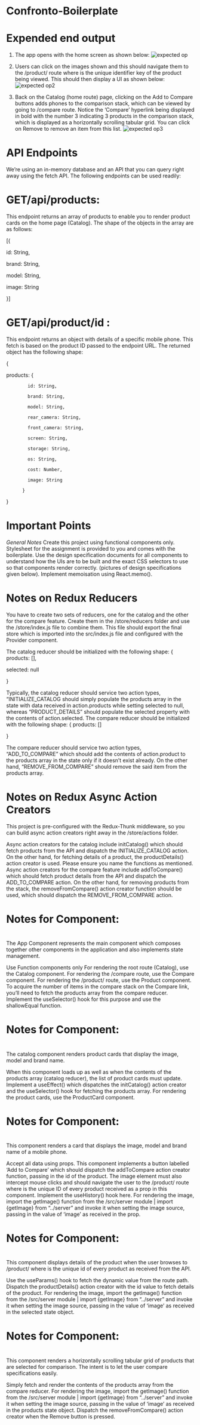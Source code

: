 # Confronto-Boilerplate

# Expended end output

1. The app opens with the home screen as shown below:
 ![expected op](https://github.com/Dharini-MernStack/Confronto-Boilerplate/assets/76996610/08b9e4cc-d52a-4179-b72d-cc71a1ca6313)

2. Users can click on the images shown and this should navigate them to the /product/<id> route where <id> is the unique identifier key of the product being viewed. This should then display a UI as shown below:
![expected op2](https://github.com/Dharini-MernStack/Confronto-Boilerplate/assets/76996610/3506eede-6e44-4423-857b-3e6f70040777)
3. Back on the Catalog (home route) page, clicking on the Add to Compare buttons adds phones to the comparison stack, which can be viewed by going to /compare route. Notice the ‘Compare’ hyperlink being displayed in bold with the number 3 indicating 3 products in the comparison stack, which is displayed as a horizontally scrolling tabular grid. You can click on Remove to remove an item from this list.
![expected op3](https://github.com/Dharini-MernStack/Confronto-Boilerplate/assets/76996610/f0818d42-1ae5-45f4-95b0-f01d9b3d7eaf)
# API Endpoints

We’re using an in-memory database and an API that you can query right away using the fetch API. The following endpoints can be used readily:

 

# GET/api/products:
This endpoint returns an array of products to enable you to render product cards on the home page (Catalog). The shape of the objects in the array are as follows:

[{

  id: String,

  brand: String,

  model: String,

  image: String

}]
# GET/api/product/id : 
This endpoint returns an object with details of a specific mobile phone. This fetch is based on the product ID passed to the endpoint URL. The returned object has the following shape:

 

{

  products: {

            id: String,

            brand: String,

            model: String,

            rear_camera: String,

            front_camera: String,

            screen: String,

            storage: String,

            os: String,

            cost: Number,

            image: String

          }

}
 
   
# Important Points

*General Notes*
Create this project using functional components only.
Stylesheet for the assignment is provided to you and comes with the boilerplate. 
Use the design specification documents for all components to understand how the UIs are to be built and the exact CSS selectors to use so that components render correctly. (pictures of design specifications given below).
Implement memoisation using React.memo().

# Notes on Redux Reducers

You have to create two sets of reducers, one for the catalog and the other for the compare feature. Create them in the /store/reducers folder and use the /store/index.js file to combine them. This file should export the final store which is imported into the src/index.js file and configured with the Provider component.

The catalog reducer should be initialized with the following shape:
{
  products: [],

  selected: null

}


Typically, the catalog reducer should service two action types, “INITIALIZE_CATALOG should simply populate the products array in the state with data received in action.products while setting selected to null, whereas “PRODUCT_DETAILS” should populate the selected property with the contents of action.selected.
The compare reducer should be initialized with the following shape:
{
    products: []

}

The compare reducer should service two action types, “ADD_TO_COMPARE” which should add the contents of action.product to the products array in the state only if it doesn’t exist already. On the other hand, “REMOVE_FROM_COMPARE” should remove the said item from the products array.

# Notes on Redux Async Action Creators

This project is pre-configured with the Redux-Thunk middleware, so you can build async action creators right away in the /store/actions folder.

Async action creators for the catalog include initCatalog() which should fetch products from the API and dispatch the INITIALIZE_CATALOG action. On the other hand, for fetching details of a product, the productDetails() action creator is used. Please ensure you name the functions as mentioned.
Async action creators for the compare feature include addToCompare() which should fetch product details from the API and dispatch the ADD_TO_COMPARE action. On the other hand, for removing products from the stack, the removeFromCompare() action creator function should be used, which should dispatch the REMOVE_FROM_COMPARE action.

# Notes for Component: 
# <App />

The App Component represents the main component which composes together other components in the application and also implements state management.  

Use Function components only
For rendering the root route (Catalog), use the Catalog component.
For rendering the /compare route, use the Compare component.
For rendering the /product/<id> route, use the Product component.
To acquire the number of items in the compare stack on the Compare link, you’ll need to fetch the products array from the compare reducer. Implement the useSelector() hook for this purpose and use the shallowEqual function.
 

 

# Notes for Component: 
# <Catalog />

The catalog component renders product cards that display the image, model and brand name.  

When this component loads up as well as when the contents of the products array (catalog reducer), the list of product cards must update. Implement a useEffect() which dispatches the initCatalog() action creator and the useSelector() hook for fetching the products array.
For rendering the product cards, use the ProductCard component.
 

# Notes for Component:
# <ProductCard />

This component renders a card that displays the image, model and brand name of a mobile phone. 

Accept all data using props.
This component implements a button labelled ‘Add to Compare’ which should dispatch the addToCompare action creator function, passing in the id of the product.
The image element must also intercept mouse clicks and should navigate the user to the /product/<id> route where <id> is the unique ID of every product received as a prop in this component. Implement the useHistory() hook here.
For rendering the image, import the getImage() function from the /src/server module | import {getImage} from “../server” and invoke it when setting the image source, passing in the value of ‘image’ as received in the prop.
 

 
# Notes for Component: 
# <Product />

This component displays details of the product when the user browses to /product/<id> where <id> is the unique id of every product as received from the API. 

Use the useParams() hook to fetch the dynamic <id> value from the route path.
Dispatch the productDetails() action creator with the id value to fetch details of the product.
For rendering the image, import the getImage() function from the /src/server module | import {getImage} from “../server” and invoke it when setting the image source, passing in the value of ‘image’ as received in the selected state object.
  

# Notes for Component: 
# <Compare />

This component renders a horizontally scrolling tabular grid of products that are selected for comparison. The intent is to let the user compare specifications easily. 

Simply fetch and render the contents of the products array from the compare reducer.
For rendering the image, import the getImage() function from the /src/server module | import {getImage} from “../server” and invoke it when setting the image source, passing in the value of ‘image’ as received in the products state object.
Dispatch the removeFromCompare() action creator when the Remove button is pressed.

